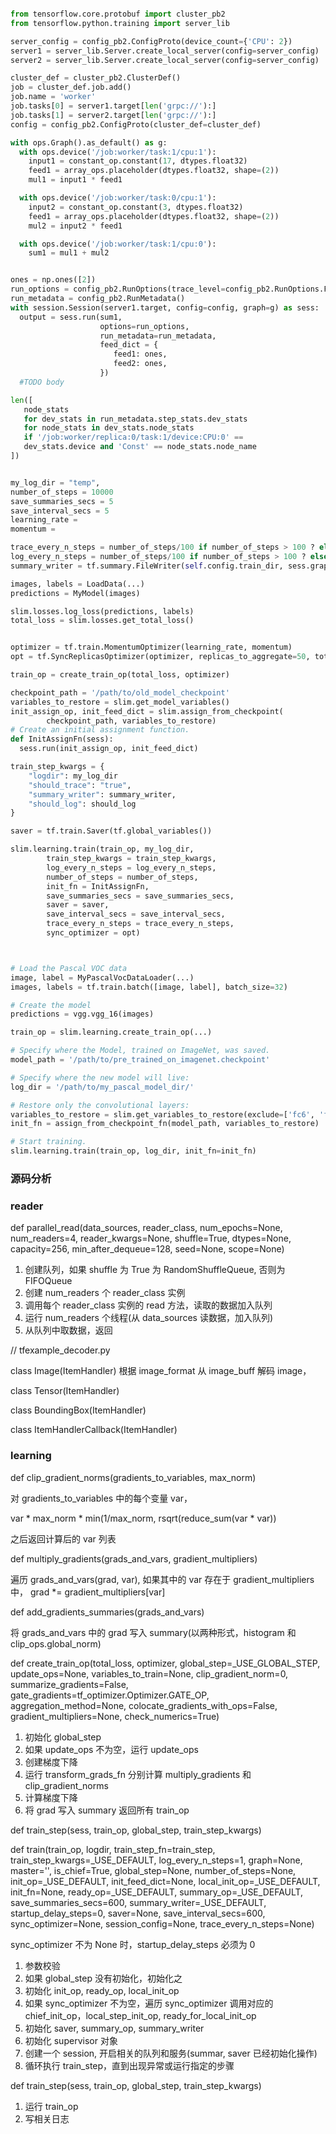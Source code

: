 


```python

from tensorflow.core.protobuf import cluster_pb2
from tensorflow.python.training import server_lib

server_config = config_pb2.ConfigProto(device_count={'CPU': 2})
server1 = server_lib.Server.create_local_server(config=server_config)
server2 = server_lib.Server.create_local_server(config=server_config)

cluster_def = cluster_pb2.ClusterDef()
job = cluster_def.job.add()
job.name = 'worker'
job.tasks[0] = server1.target[len('grpc://'):]
job.tasks[1] = server2.target[len('grpc://'):]
config = config_pb2.ConfigProto(cluster_def=cluster_def)

with ops.Graph().as_default() as g:
  with ops.device('/job:worker/task:1/cpu:1'):
    input1 = constant_op.constant(17, dtypes.float32)
    feed1 = array_ops.placeholder(dtypes.float32, shape=(2))
    mul1 = input1 * feed1

  with ops.device('/job:worker/task:0/cpu:1'):
    input2 = constant_op.constant(3, dtypes.float32)
    feed1 = array_ops.placeholder(dtypes.float32, shape=(2))
    mul2 = input2 * feed1

  with ops.device('/job:worker/task:1/cpu:0'):
    sum1 = mul1 + mul2


ones = np.ones([2])
run_options = config_pb2.RunOptions(trace_level=config_pb2.RunOptions.FULL_TRACE)
run_metadata = config_pb2.RunMetadata()
with session.Session(server1.target, config=config, graph=g) as sess:
  output = sess.run(sum1,
                    options=run_options,
                    run_metadata=run_metadata,
                    feed_dict = {
                       feed1: ones,
                       feed2: ones,
                    })
  #TODO body

len([
   node_stats
   for dev_stats in run_metadata.step_stats.dev_stats
   for node_stats in dev_stats.node_stats
   if '/job:worker/replica:0/task:1/device:CPU:0' ==
   dev_stats.device and 'Const' == node_stats.node_name
])


my_log_dir = "temp",
number_of_steps = 10000
save_summaries_secs = 5
save_interval_secs = 5
learning_rate = 
momentum = 

trace_every_n_steps = number_of_steps/100 if number_of_steps > 100 ? else 1
log_every_n_steps = number_of_steps/100 if number_of_steps > 100 ? else 1
summary_writer = tf.summary.FileWriter(self.config.train_dir, sess.graph)

images, labels = LoadData(...)
predictions = MyModel(images)

slim.losses.log_loss(predictions, labels)
total_loss = slim.losses.get_total_loss()


optimizer = tf.train.MomentumOptimizer(learning_rate, momentum)
opt = tf.SyncReplicasOptimizer(optimizer, replicas_to_aggregate=50, total_num_replicas=50)

train_op = create_train_op(total_loss, optimizer)

checkpoint_path = '/path/to/old_model_checkpoint'
variables_to_restore = slim.get_model_variables()
init_assign_op, init_feed_dict = slim.assign_from_checkpoint(
        checkpoint_path, variables_to_restore)
# Create an initial assignment function.
def InitAssignFn(sess):
  sess.run(init_assign_op, init_feed_dict)

train_step_kwargs = {
    "logdir": my_log_dir
    "should_trace": "true",
    "summary_writer": summary_writer,
    "should_log": should_log
}

saver = tf.train.Saver(tf.global_variables())

slim.learning.train(train_op, my_log_dir,
        train_step_kwargs = train_step_kwargs,
        log_every_n_steps = log_every_n_steps,
        number_of_steps = number_of_steps,
        init_fn = InitAssignFn,
        save_summaries_secs = save_summaries_secs,
        saver = saver,
        save_interval_secs = save_interval_secs,
        trace_every_n_steps = trace_every_n_steps,
        sync_optimizer = opt)



# Load the Pascal VOC data
image, label = MyPascalVocDataLoader(...)
images, labels = tf.train.batch([image, label], batch_size=32)

# Create the model
predictions = vgg.vgg_16(images)

train_op = slim.learning.create_train_op(...)

# Specify where the Model, trained on ImageNet, was saved.
model_path = '/path/to/pre_trained_on_imagenet.checkpoint'

# Specify where the new model will live:
log_dir = '/path/to/my_pascal_model_dir/'

# Restore only the convolutional layers:
variables_to_restore = slim.get_variables_to_restore(exclude=['fc6', 'fc7', 'fc8'])
init_fn = assign_from_checkpoint_fn(model_path, variables_to_restore)

# Start training.
slim.learning.train(train_op, log_dir, init_fn=init_fn)
```


### 源码分析

### reader

def parallel_read(data_sources,
                  reader_class,
                  num_epochs=None,
                  num_readers=4,
                  reader_kwargs=None,
                  shuffle=True,
                  dtypes=None,
                  capacity=256,
                  min_after_dequeue=128,
                  seed=None,
                  scope=None)
1. 创建队列，如果 shuffle 为  True 为 RandomShuffleQueue, 否则为 FIFOQueue
2. 创建 num_readers 个 reader_class 实例
3. 调用每个 reader_class  实例的  read  方法，读取的数据加入队列
4. 运行 num_readers 个线程(从 data_sources 读数据，加入队列)
5. 从队列中取数据，返回

// tfexample_decoder.py

class Image(ItemHandler)  根据 image_format 从 image_buff 解码 image，

class Tensor(ItemHandler)

class BoundingBox(ItemHandler)

class ItemHandlerCallback(ItemHandler)


### learning

def clip_gradient_norms(gradients_to_variables, max_norm)

对 gradients_to_variables 中的每个变量 var，

var * max_norm * min(1/max_norm, rsqrt(reduce_sum(var * var))

之后返回计算后的 var 列表


def multiply_gradients(grads_and_vars, gradient_multipliers)

遍历 grads_and_vars(grad, var), 如果其中的 var 存在于 gradient_multipliers 中， grad *= gradient_multipliers[var]

def add_gradients_summaries(grads_and_vars)

将  grads_and_vars 中的  grad 写入 summary(以两种形式，histogram 和 clip_ops.global_norm)

def create_train_op(total_loss, optimizer,
        global_step=_USE_GLOBAL_STEP,
        update_ops=None,
        variables_to_train=None,
        clip_gradient_norm=0,
        summarize_gradients=False,
        gate_gradients=tf_optimizer.Optimizer.GATE_OP,
        aggregation_method=None,
        colocate_gradients_with_ops=False,
        gradient_multipliers=None,
        check_numerics=True)

1. 初始化 global_step
2. 如果  update_ops 不为空，运行 update_ops
3. 创建梯度下降
4. 运行 transform_grads_fn 分别计算 multiply_gradients 和  clip_gradient_norms
5. 计算梯度下降
6. 将 grad 写入 summary
返回所有 train_op

def train_step(sess, train_op, global_step, train_step_kwargs)

def train(train_op,
          logdir,
          train_step_fn=train_step,
          train_step_kwargs=_USE_DEFAULT,
          log_every_n_steps=1,
          graph=None,
          master='',
          is_chief=True,
          global_step=None,
          number_of_steps=None,
          init_op=_USE_DEFAULT,
          init_feed_dict=None,
          local_init_op=_USE_DEFAULT,
          init_fn=None,
          ready_op=_USE_DEFAULT,
          summary_op=_USE_DEFAULT,
          save_summaries_secs=600,
          summary_writer=_USE_DEFAULT,
          startup_delay_steps=0,
          saver=None,
          save_interval_secs=600,
          sync_optimizer=None,
          session_config=None,
          trace_every_n_steps=None)

sync_optimizer 不为 None 时，startup_delay_steps 必须为 0

1. 参数校验
2. 如果 global_step 没有初始化，初始化之
3. 初始化 init_op, ready_op, local_init_op
4. 如果 sync_optimizer 不为空，遍历  sync_optimizer 调用对应的 chief_init_op，local_step_init_op, ready_for_local_init_op
5. 初始化  saver, summary_op, summary_writer
6. 初始化  supervisor 对象
7. 创建一个 session, 开启相关的队列和服务(summar, saver 已经初始化操作)
8. 循环执行 train_step，直到出现异常或运行指定的步骤

def train_step(sess, train_op, global_step, train_step_kwargs)

1. 运行 train_op
2. 写相关日志
